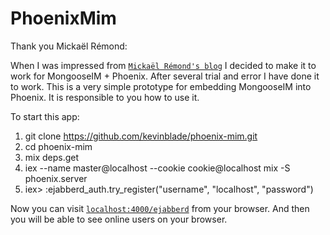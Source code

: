 # PhoenixMim

Thank you Mickaël Rémond:

When I was impressed from [`Mickaël Rémond's blog`](https://blog.process-one.net/embedding-ejabberd-into-an-elixir-phoenix-web-application/)
I decided to make it to work for MongooseIM + Phoenix. After several trial and error I have done it to work.
This is a very simple prototype for embedding MongooseIM into Phoenix.
It is responsible to you how to use it.

To start this app:

  1. git clone https://github.com/kevinblade/phoenix-mim.git
  2. cd phoenix-mim
  3. mix deps.get
  3. iex --name master@localhost --cookie cookie@localhost mix -S phoenix.server
  4. iex> :ejabberd_auth.try_register("username", "localhost", "password")

Now you can visit [`localhost:4000/ejabberd`](http://localhost:4000/ejabberd) from your browser.
And then you will be able to see online users on your browser.
